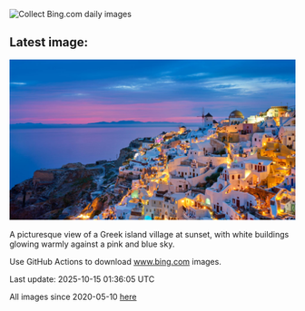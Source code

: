 ![Collect Bing.com daily images](https://github.com/counter2015/bing-daily-images/workflows/Collect%20Bing.com%20daily%20images/badge.svg)
## Latest image:
![](images/OiaSantorini.jpg)

A picturesque view of a Greek island village at sunset, with white buildings glowing warmly against a pink and blue sky.

Use GitHub Actions to download www.bing.com images.

Last update: 2025-10-15 01:36:05 UTC

All images since 2020-05-10 [here](https://github.com/counter2015/bing-daily-images/tree/master/images)
